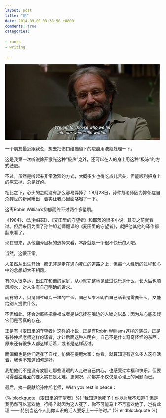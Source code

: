 ```yaml
---
layout: post
title: "疤"
date: 2014-09-01 03:38:50 +0800
comments: true
categories: 

- rants
- writing

---
```


![careful to choose](/downloads/images/2014_09/choose_who_to_let_in.jpg "Be careful to choose...")

一个朋友最近跟我说，想去把伤口结痂留下的疤痕用液氮处理一下。

这是我第一次听说除开激光这种“极热”之外，还可以在人的身上用这种“极冻”的方式祛疤。

不过，虽然是听起来非常激烈的方式，大概多少也得吃点儿苦头，但能顺利把身上的疤去掉，总是好的。

相比之下，心头的疤就没有那么容易弄掉了：8月28日，孙仲旭老师因为抑郁症自杀辞世的新闻曝出，着实让我心里面咯噔了一下。

这离Robin Williams抑郁而终不过两个多星期。

《1984》、《动物庄园》、《麦田里的守望者》和耶茨的很多小说，其实之前就看过。但后来因为看了孙仲旭老师翻译的《麦田里的守望者》，就把他其他的译作都翻来看了。

现在想来，从他翻译目标的选择来看，本身就是一个很不快乐的人吧。

当然，这很正常。

人虽然从出生开始，都无非是走在通向死亡的道路之上，但每个人经历的过程和心中的念想却大不相同。

有的人很幸运，出生在和谐的家庭，从小就完整地见证过快乐是什么，长大后也顺风顺水，对人生有自己明确的诉求。

而有的人，只见到过碎片一样的生活，自己从来不明白自己活着是需要什么，又能给别人提供什么。

不但如此，还会对那些把幸福或者是快乐挂在嘴边的人呲之以鼻：因为从心底质疑它们是否真的存在。

正是有《麦田里的守望者》这样的小说，正是有Robin Williams这样的演员，正是有孙仲旭老师这样的译者，才让后面这种人明白，自己不是什么奇奇怪怪的东西：原来还有很多人都这样活着，或者是这样活过。

而偏偏也是他们选择了自戕，仿佛在提醒大家：你看，就算知道有这么多人这样活着，我也不知道如何是好。

我想他们不是没有放胆让那些温暖的人走进自己内心，也感受过幸福和快乐。但要习得[孤独与爱](http://lenciel.com/2014/04/rip-marquez/)的要义实在是太难。更何况，抑郁并不仅仅是心理上的问题而已。

最后，摘一段献给孙仲旭老师，Wish you rest in peace：

{% blockquote 《麦田里的守望者》%}
“我知道他死了！你以为我不知道？但是我仍然可以喜欢他，行吗？就因为这人死了，你不可能马上不再喜欢他了，岂有此理 —— 特别当这个人比你认识的活人要好上一千倍时。”
{% endblockquote %}
